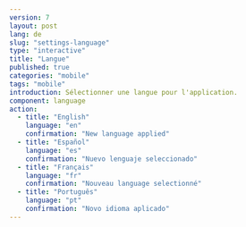```yaml
---
version: 7
layout: post
lang: de
slug: "settings-language"
type: "interactive"
title: "Langue"
published: true
categories: "mobile"
tags: "mobile"
introduction: Sélectionner une langue pour l'application. 
component: language
action:
  - title: "English"
    language: "en"
    confirmation: "New language applied"
  - title: "Español"
    language: "es"
    confirmation: "Nuevo lenguaje seleccionado"    
  - title: "Français"
    language: "fr"
    confirmation: "Nouveau language selectionné"
  - title: "Português"
    language: "pt"
    confirmation: "Novo idioma aplicado"
---
```

